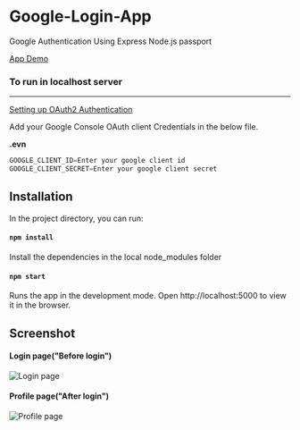 # Google-Login-App
Google Authentication Using Express Node.js passport

[App Demo](https://sleepy-plains-72556.herokuapp.com)


### To run in localhost server
***

[Setting up OAuth2 Authentication](https://developers.google.com/adwords/api/docs/guides/authentication)


Add your Google Console OAuth client Credentials in the below file. 

**.evn**
```javascript
GOOGLE_CLIENT_ID=Enter your google client id
GOOGLE_CLIENT_SECRET=Enter your google client secret
```

## Installation
In the project directory, you can run:
#### `npm install`
Install the dependencies in the local node_modules folder

#### `npm start`
Runs the app in the development mode.
Open http://localhost:5000 to view it in the browser.

## Screenshot

#### Login page("Before login")
![Login page](https://s3.amazonaws.com/awesomescreenshot/image/1663621/5712673-af591832e530579ed5f7f8dce2bea127.png?AWSAccessKeyId=AKIAJSCJQ2NM3XLFPVKA&Expires=1606168037&Signature=bMlFCHtsjySAt2SBX4aZlfLKx6k%3D "Login page")


#### Profile page("After login")
![Profile page](https://s3.amazonaws.com/awesomescreenshot/image/1663621/5712692-864ebe3bd90ed728703fb7c21520dec1.png?AWSAccessKeyId=AKIAJSCJQ2NM3XLFPVKA&Expires=1606168302&Signature=jWCg3OUdTXXaYOxnZgaZN5In9eo%3D "Profile page")
